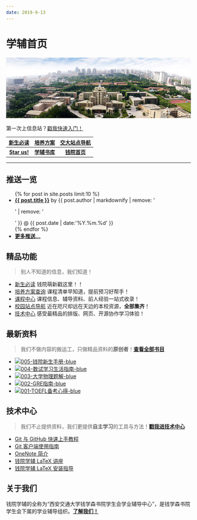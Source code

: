 ```yaml
---
date: 2019-9-13
---
```


# 学辅首页
![本图片来自于西安交通大学官方网站，版权归其所有。](assets/images/frontpage.jpg)

<center-banner>第一次上信息站？<a href="/welcome">戳我快速入门！</a></center-banner>

<i class="fa fa-star"></i> [**新生必读**](/intro/life-in-xjtu)|<i class="fa fa-file"></i> [**培养方案**](/program/)|<i class="fa fa-map"></i> [**交大站点导航**](/navigator)
:-:|:-:|:-:
<i class="fa fa-github"></i> [**Star us!**](https://github.com/qyxf/)|<i class="fa fa-book"></i> [**学辅书库**](/BookHub)|<i class="fa fa-university"></i> [**钱院首页**](http://bjb.xjtu.edu.cn/)

---

## <i class="fa fa-commenting-o"></i> 推送一览

<ul class="postlist">
  {% for post in site.posts limit:10 %}
    <li><span class="mono"><i class="fa fa-star"></i></span>
      <a href="{{ post.url }}"><u><strong>{{ post.title }}</strong></u></a> by {{ post.author | markdownify | remove: '<p>' | remove: '</p>' }} @ {{ post.date | date:'%Y.%m.%d' }}
    </li>
  {% endfor %}
  <li><span class="mono"><i class="fa fa-chevron-circle-down"></i></span> <a href="post"><strong>更多推送...</strong></a></li>
</ul>

## <i class="fa fa-rocket"></i> 精品功能
> 别人不知道的信息，我们知道！

- <span class='mono'><i class="fa fa-star"></i></span> [新生必读](/intro/life-in-xjtu) 钱院萌新戳这里！！
- <span class='mono'><i class="fa fa-file"></i></span> [培养方案查询](/program/) 课程清单早知道，提前预习好帮手！
- <span class='mono'><i class="fa fa-th"></i></span> [课程中心](/course/) 课程信息、辅导资料、前人经验一站式收录！
- <span class='mono'><i class="fa fa-map"></i></span> [校园站点导航](/navigator) 近在咫尺却远在天边的本校资源，**全部集齐**！
- <span class='mono'><i class="fa fa-code"></i></span> [技术中心](/technique/) 感受最精品的排版、网页、开源协作学习体验！


## <i class="fa fa-book"></i> 最新资料
> 我们不做内容的搬运工，只做精品资料的**原创者**！[**查看全部书目**](/BookHub)

- [![005-钱院新生手册-blue](shield)](/BookHub/005.freshman-manual)
- [![004-数试学习生活指南-blue](shield)](/BookHub/004.guidance-for-study)
- [![003-大学物理题解-blue](shield)](/BookHub/003.key-to-university-physics)
- [![002-GRE指南-blue](shield)](/BookHub/002.gre-guide)
- [![001-TOEFL备考心得-blue](shield)](/BookHub/001.toefl-tips)

## <i class="fa fa-compass"></i> 技术中心
> 我们不止提供资料，我们更提供**自主学习**的工具与方法！[**戳我进技术中心**](/technique)

- <i class="fa fa-file-word-o"></i> [Git 与 GitHub 快速上手教程](/technique/git-github)
- <i class="fa fa-file-word-o"></i> [Git 客户端使用指南](/technique/git-client)
- <i class="fa fa-file-word-o"></i> [OneNote 简介](/technique/onenote)
- <i class="fa fa-file-word-o"></i> [钱院学辅 LaTeX 讲座](https://github.com/qyxf/lec-on-LaTeX)
- <i class="fa fa-file-word-o"></i> [钱院学辅 LaTeX 安装指导](/technique/latex-download)

## <i class="fa fa-address-card"></i> 关于我们

钱院学辅的全称为“西安交通大学钱学森书院学生会学业辅导中心”，是钱学森书院学生会下属的学业辅导组织。[**了解我们！**](/about)
